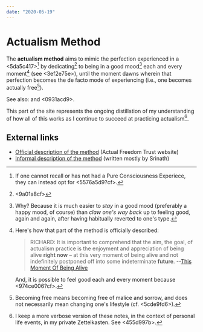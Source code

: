 ```yaml
---
date: "2020-05-19"
---
```


# Actualism Method

The **actualism method** aims to mimic the perfection experienced in a <5da5c417>[^pcealt] by dedicating[^dedicate] to being in a good mood[^whymood] each and every moment[^choice] (see <3ef2e75e>), until the moment dawns wherein that perfection becomes the de facto mode of experiencing (i.e., one becomes actually free[^lifestyle]).

See also: <a1db1d8b> and <0931acd9>.

This part of the site represents the ongoing distillation of my understanding of how all of this works as I continue to succeed at practicing actualism[^notes].

[^pcealt]: If one cannot recall or has not had a Pure Consciousness Experiece, they can instead opt for <5576a5d9?cf>.

[^dedicate]: <9a01a8cf>

[^whymood]: Why? Because it is much easier to *stay* in a good mood (preferably a happy mood, of course) than *claw one's way back* up to feeling good, again and again, after having habitually reverted to one's type.

[^choice]: 
    Here's how that part of the method is officially described:
    > RICHARD: It is important to comprehend that the aim, the goal, of actualism practice is the enjoyment and appreciation of being alive **right now** – at this very moment of being alive and not indefinitely postponed off into some indeterminate **future**. --[This Moment Of Being Alive](http://www.actualfreedom.com.au/richard/articles/thismomentofbeingalive.htm)
    
    And, it is possible to feel good each and every moment because <974ce006?cf>.

[^lifestyle]: Becoming free means becoming free of malice and sorrow, and does not necessarily mean changing one's lifestyle (cf. <5cde9fd6>).

[^notes]: I keep a more verbose version of these notes, in the context of personal life events, in my private Zettelkasten. See <455d997b>.

## External links

* [Official description of the method](http://www.actualfreedom.com.au/richard/articles/thismomentofbeingalive.htm) (Actual Freedom Trust website)
* [Informal description of the method](https://www.actualists.org/method.html) (written mostly by Srinath)

